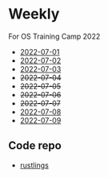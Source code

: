# Weekly

For OS Training Camp 2022

+ [2022-07-01](./schedule/2022-7-1.md)
+ [2022-07-02](./schedule/2022-7-2.md)
+ [2022-07-03](./schedule/2022-7-3.md)
+ ~~2022-07-04~~
+ ~~2022-07-05~~
+ ~~2022-07-06~~
+ ~~2022-07-07~~
+ [2022-07-08](./schedule/2022-7-8.md)
+ [2022-07-09](./schedule/2022-7-9.md)

## Code repo

+ [rustlings](https://github.com/wanderya/rustlings)
